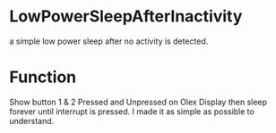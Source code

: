 # LowPowerSleepAfterInactivity
a simple low power sleep after no activity is detected.

# Function
Show button 1 & 2 Pressed and Unpressed on Olex Display
then sleep forever until interrupt is pressed.
I made it as simple as possible to understand.
